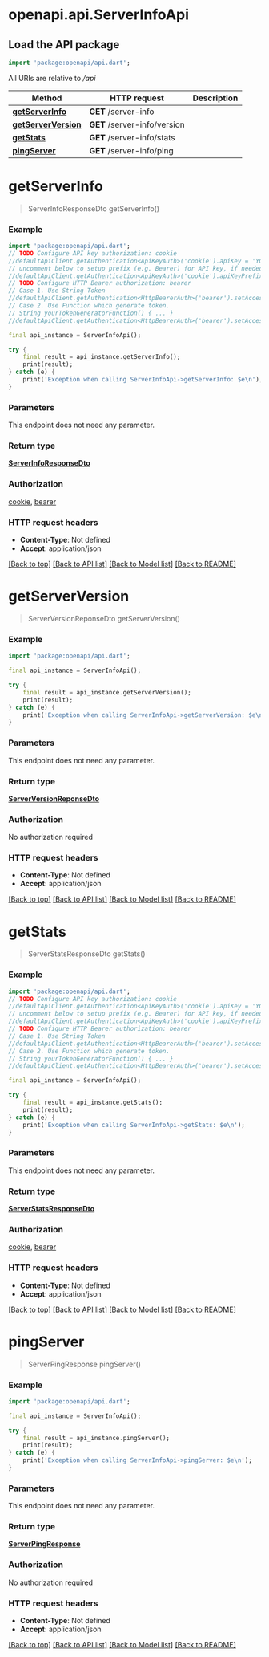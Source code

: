 # openapi.api.ServerInfoApi

## Load the API package
```dart
import 'package:openapi/api.dart';
```

All URIs are relative to */api*

Method | HTTP request | Description
------------- | ------------- | -------------
[**getServerInfo**](ServerInfoApi.md#getserverinfo) | **GET** /server-info | 
[**getServerVersion**](ServerInfoApi.md#getserverversion) | **GET** /server-info/version | 
[**getStats**](ServerInfoApi.md#getstats) | **GET** /server-info/stats | 
[**pingServer**](ServerInfoApi.md#pingserver) | **GET** /server-info/ping | 


# **getServerInfo**
> ServerInfoResponseDto getServerInfo()





### Example
```dart
import 'package:openapi/api.dart';
// TODO Configure API key authorization: cookie
//defaultApiClient.getAuthentication<ApiKeyAuth>('cookie').apiKey = 'YOUR_API_KEY';
// uncomment below to setup prefix (e.g. Bearer) for API key, if needed
//defaultApiClient.getAuthentication<ApiKeyAuth>('cookie').apiKeyPrefix = 'Bearer';
// TODO Configure HTTP Bearer authorization: bearer
// Case 1. Use String Token
//defaultApiClient.getAuthentication<HttpBearerAuth>('bearer').setAccessToken('YOUR_ACCESS_TOKEN');
// Case 2. Use Function which generate token.
// String yourTokenGeneratorFunction() { ... }
//defaultApiClient.getAuthentication<HttpBearerAuth>('bearer').setAccessToken(yourTokenGeneratorFunction);

final api_instance = ServerInfoApi();

try {
    final result = api_instance.getServerInfo();
    print(result);
} catch (e) {
    print('Exception when calling ServerInfoApi->getServerInfo: $e\n');
}
```

### Parameters
This endpoint does not need any parameter.

### Return type

[**ServerInfoResponseDto**](ServerInfoResponseDto.md)

### Authorization

[cookie](../README.md#cookie), [bearer](../README.md#bearer)

### HTTP request headers

 - **Content-Type**: Not defined
 - **Accept**: application/json

[[Back to top]](#) [[Back to API list]](../README.md#documentation-for-api-endpoints) [[Back to Model list]](../README.md#documentation-for-models) [[Back to README]](../README.md)

# **getServerVersion**
> ServerVersionReponseDto getServerVersion()





### Example
```dart
import 'package:openapi/api.dart';

final api_instance = ServerInfoApi();

try {
    final result = api_instance.getServerVersion();
    print(result);
} catch (e) {
    print('Exception when calling ServerInfoApi->getServerVersion: $e\n');
}
```

### Parameters
This endpoint does not need any parameter.

### Return type

[**ServerVersionReponseDto**](ServerVersionReponseDto.md)

### Authorization

No authorization required

### HTTP request headers

 - **Content-Type**: Not defined
 - **Accept**: application/json

[[Back to top]](#) [[Back to API list]](../README.md#documentation-for-api-endpoints) [[Back to Model list]](../README.md#documentation-for-models) [[Back to README]](../README.md)

# **getStats**
> ServerStatsResponseDto getStats()





### Example
```dart
import 'package:openapi/api.dart';
// TODO Configure API key authorization: cookie
//defaultApiClient.getAuthentication<ApiKeyAuth>('cookie').apiKey = 'YOUR_API_KEY';
// uncomment below to setup prefix (e.g. Bearer) for API key, if needed
//defaultApiClient.getAuthentication<ApiKeyAuth>('cookie').apiKeyPrefix = 'Bearer';
// TODO Configure HTTP Bearer authorization: bearer
// Case 1. Use String Token
//defaultApiClient.getAuthentication<HttpBearerAuth>('bearer').setAccessToken('YOUR_ACCESS_TOKEN');
// Case 2. Use Function which generate token.
// String yourTokenGeneratorFunction() { ... }
//defaultApiClient.getAuthentication<HttpBearerAuth>('bearer').setAccessToken(yourTokenGeneratorFunction);

final api_instance = ServerInfoApi();

try {
    final result = api_instance.getStats();
    print(result);
} catch (e) {
    print('Exception when calling ServerInfoApi->getStats: $e\n');
}
```

### Parameters
This endpoint does not need any parameter.

### Return type

[**ServerStatsResponseDto**](ServerStatsResponseDto.md)

### Authorization

[cookie](../README.md#cookie), [bearer](../README.md#bearer)

### HTTP request headers

 - **Content-Type**: Not defined
 - **Accept**: application/json

[[Back to top]](#) [[Back to API list]](../README.md#documentation-for-api-endpoints) [[Back to Model list]](../README.md#documentation-for-models) [[Back to README]](../README.md)

# **pingServer**
> ServerPingResponse pingServer()





### Example
```dart
import 'package:openapi/api.dart';

final api_instance = ServerInfoApi();

try {
    final result = api_instance.pingServer();
    print(result);
} catch (e) {
    print('Exception when calling ServerInfoApi->pingServer: $e\n');
}
```

### Parameters
This endpoint does not need any parameter.

### Return type

[**ServerPingResponse**](ServerPingResponse.md)

### Authorization

No authorization required

### HTTP request headers

 - **Content-Type**: Not defined
 - **Accept**: application/json

[[Back to top]](#) [[Back to API list]](../README.md#documentation-for-api-endpoints) [[Back to Model list]](../README.md#documentation-for-models) [[Back to README]](../README.md)

